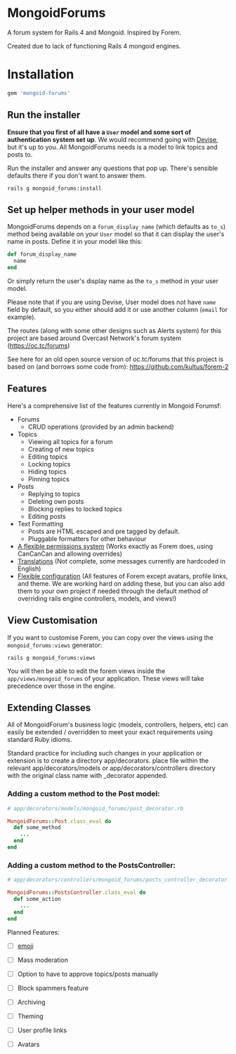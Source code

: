 MongoidForums
============

A forum system for Rails 4 and Mongoid. 
Inspired by Forem.

Created due to lack of functioning Rails 4 mongoid engines.

# Installation

```ruby
gem 'mongoid-forums'
```

## Run the installer

**Ensure that you first of all have a `User` model and some sort of authentication system set up**. We would recommend going with [Devise](http://github.com/plataformatec/devise), but it's up to
you. All MongoidForums needs is a model to link topics and posts to.

Run the installer and answer any questions that pop up. There's sensible defaults there if you don't want to answer them.

```shell
rails g mongoid_forums:install
```

## Set up helper methods in your user model

MongoidForums depends on a `forum_display_name` (which defaults as `to_s`) method being available on your `User` model so that it can display the user's name in posts. Define it in your model like this:

```ruby
def forum_display_name
  name
end
```
Or simply return the user's display name as the `to_s` method in your user model.

Please note that if you are using Devise, User model does not have `name` field by default,
so you either should add it or use another column (`email` for example).

The routes (along with some other designs such as Alerts system) for this project are based around Overcast Network's forum system (https://oc.tc/forums)

See here for an old open source version of oc.tc/forums that this project is based on (and borrows some code from):
https://github.com/kultus/forem-2


## Features

Here's a comprehensive list of the features currently in Mongoid Forumsf:

* Forums
  * CRUD operations (provided by an admin backend)
* Topics
  * Viewing all topics for a forum
  * Creating of new topics
  * Editing topics
  * Locking topics
  * Hiding topics
  * Pinning topics
* Posts
  * Replying to topics
  * Deleting own posts
  * Blocking replies to locked topics
  * Editing posts
* Text Formatting
  * Posts are HTML escaped and pre tagged by default.
  * Pluggable formatters for other behaviour
* [A flexible permissions system](https://github.com/radar/forem/wiki/Authorization-System) (Works exactly as Forem does, using CanCanCan and allowing overrides)
* [Translations](https://github.com/radar/forem/wiki/Translations) (Not complete, some messages currently are hardcoded in English)
* [Flexible configuration](https://github.com/radar/forem/wiki/Configuration) (All features of Forem except avatars, profile links, and theme. We are working hard on adding these, but you can also add them to your own project if needed through the default method of overriding rails engine controllers, models, and views!)

## View Customisation

If you want to customise Forem, you can copy over the views using the `mongoid_forums:views` generator:

    rails g mongoid_forums:views

You will then be able to edit the forem views inside the `app/views/mongoid_forums` of your application. These views will take precedence over those in the engine.


## Extending Classes

All of MongoidForum's business logic (models, controllers, helpers, etc) can easily be extended / overridden to meet your exact requirements using standard Ruby idioms.

Standard practice for including such changes in your application or extension is to create a directory app/decorators. place file within the relevant app/decorators/models or app/decorators/controllers directory with the original class name with _decorator appended.

### Adding a custom method to the Post model:

```ruby
# app/decorators/models/mongoid_forums/post_decorator.rb

MongoidForums::Post.class_eval do
  def some_method
    ...
  end
end
```

### Adding a custom method to the PostsController:

```ruby
# app/decorators/controllers/mongoid_forums/posts_controller_decorator.rb

MongoidForums::PostsController.class_eval do
  def some_action
    ...
  end
end
```


Planned Features:
- [ ] [emoji](http://www.emoji-cheat-sheet.com/)
- [ ] Mass moderation
- [ ] Option to have to approve topics/posts manually
- [ ] Block spammers feature
- [ ] Archiving
- [ ] Theming
- [ ] User profile links
- [ ] Avatars

